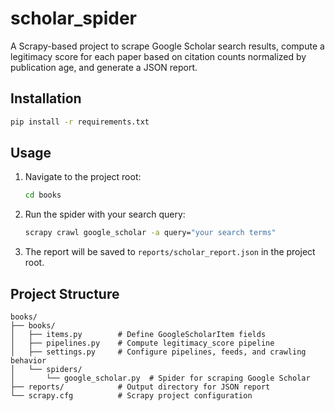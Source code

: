 # scholar_spider

A Scrapy-based project to scrape Google Scholar search results, compute a legitimacy score for each paper based on citation counts normalized by publication age, and generate a JSON report.

## Installation

```bash
pip install -r requirements.txt
```

## Usage

1. Navigate to the project root:

   ```bash
   cd books
   ```
2. Run the spider with your search query:

   ```bash
   scrapy crawl google_scholar -a query="your search terms"
   ```

3. The report will be saved to `reports/scholar_report.json` in the project root.

## Project Structure

```
books/
├── books/
│   ├── items.py        # Define GoogleScholarItem fields
│   ├── pipelines.py    # Compute legitimacy_score pipeline
│   ├── settings.py     # Configure pipelines, feeds, and crawling behavior
│   └── spiders/
│       └── google_scholar.py  # Spider for scraping Google Scholar
├── reports/            # Output directory for JSON report
└── scrapy.cfg          # Scrapy project configuration
